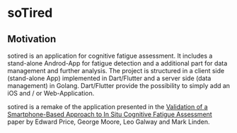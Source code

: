# soTired

## Motivation

sotired is an application for cognitive fatigue assessment.
It includes a stand-alone Androd-App for fatigue detection and a additional part for data management and further analysis.
The project is structured in a client side (stand-alone App) implemented in Dart/Flutter and a server side (data management) in Golang.
Dart/Flutter provide the possibility to simply add an iOS and / or Web-Application.


sotired is a remake of the application presented in the [Validation of a Smartphone-Based Approach to In Situ Cognitive Fatigue Assessment](https://mhealth.jmir.org/2017/8/e125) paper by Edward Price, George Moore, Leo Galway and Mark Linden.

